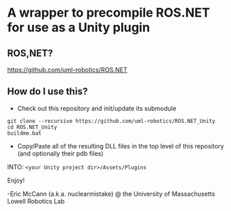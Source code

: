 # A wrapper to precompile ROS.NET for use as a Unity plugin

## ROS,NET?
https://github.com/uml-robotics/ROS.NET

## How do I use this?
- Check out this repository and init/update its submodule
```
git clone --recursive https://github.com/uml-robotics/ROS.NET_Unity
cd ROS.NET_Unity
buildme.bat
```
- Copy/Paste all of the resulting DLL files in the top level of this repository (and optionally their pdb files)

INTO: ```<your Unity project dir>/Assets/Plugins```

Enjoy!

-Eric McCann (a.k.a. nuclearmistake) @ the University of Massachusetts Lowell Robotics Lab
